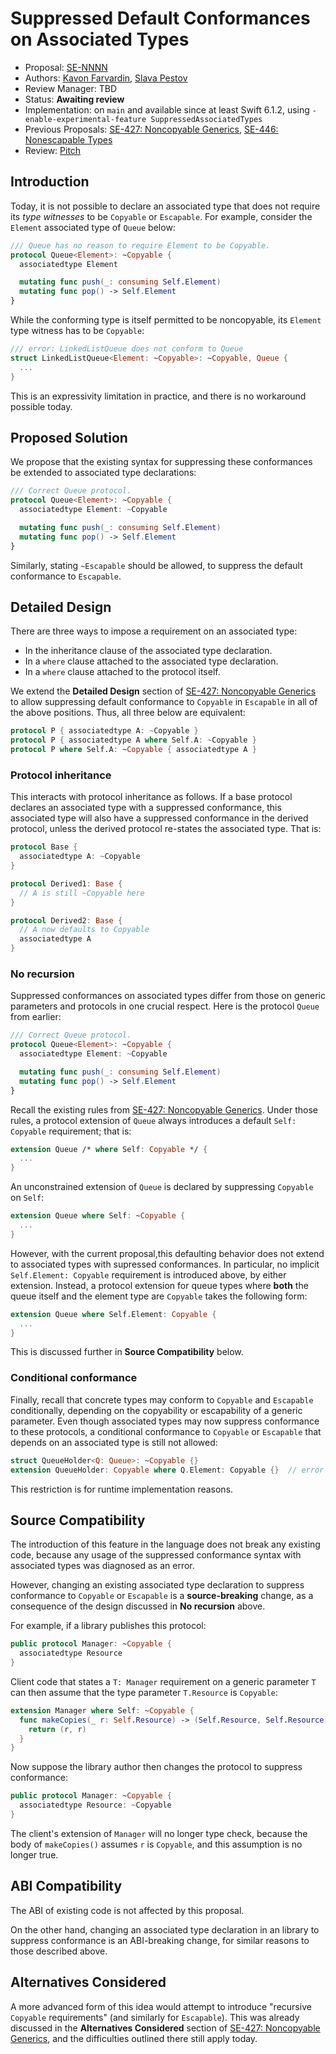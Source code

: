 # Suppressed Default Conformances on Associated Types

* Proposal: [SE-NNNN](NNNN-filename.md)
* Authors: [Kavon Farvardin](https://github.com/kavon), [Slava Pestov](https://github.com/slavapestov)
* Review Manager: TBD
* Status: **Awaiting review**
* Implementation: on `main` and available since at least Swift 6.1.2, using `-enable-experimental-feature SuppressedAssociatedTypes`
* Previous Proposals: [SE-427: Noncopyable Generics](https://github.com/swiftlang/swift-evolution/blob/main/proposals/0427-noncopyable-generics.md), [SE-446: Nonescapable Types](https://github.com/swiftlang/swift-evolution/blob/main/proposals/0446-non-escapable.md)
* Review: [Pitch](https://forums.swift.org/t/pitch-suppressed-default-conformances-on-associated-types/81880)

## Introduction

Today, it is not possible to declare an associated type that does not require its
_type witnesses_ to be `Copyable` or `Escapable`. For example, consider the `Element`
associated type of `Queue` below:
```swift
/// Queue has no reason to require Element to be Copyable.
protocol Queue<Element>: ~Copyable {
  associatedtype Element

  mutating func push(_: consuming Self.Element)
  mutating func pop() -> Self.Element
}
```
While the conforming type is itself permitted to be noncopyable, its `Element`
type witness has to be `Copyable`:
```swift
/// error: LinkedListQueue does not conform to Queue
struct LinkedListQueue<Element: ~Copyable>: ~Copyable, Queue {
  ...
}
```
This is an expressivity limitation in practice, and there is no workaround
possible today.

## Proposed Solution

We propose that the existing syntax for suppressing these conformances be
extended to associated type declarations:

```swift
/// Correct Queue protocol.
protocol Queue<Element>: ~Copyable {
  associatedtype Element: ~Copyable

  mutating func push(_: consuming Self.Element)
  mutating func pop() -> Self.Element
}
```

Similarly, stating `~Escapable` should be allowed, to suppress the default conformance
to `Escapable`.

## Detailed Design

There are three ways to impose a requirement on an associated type:
- In the inheritance clause of the associated type declaration.
- In a `where` clause attached to the associated type declaration.
- In a `where` clause attached to the protocol itself.

We extend the **Detailed Design** section of
[SE-427: Noncopyable Generics](0427-noncopyable-generics.md) to allow
suppressing default conformance to `Copyable` in `Escapable` in all of
the above positions. Thus, all three below are equivalent:
```swift
protocol P { associatedtype A: ~Copyable }
protocol P { associatedtype A where Self.A: ~Copyable }
protocol P where Self.A: ~Copyable { associatedtype A }
```

### Protocol inheritance

This interacts with protocol inheritance as follows. If a base protocol
declares an associated type with a suppressed conformance, this
associated type will also have a suppressed conformance in the derived
protocol, unless the derived protocol re-states the associated type. That is:
```swift
protocol Base {
  associatedtype A: ~Copyable
}

protocol Derived1: Base {
  // A is still ~Copyable here
}

protocol Derived2: Base {
  // A now defaults to Copyable
  associatedtype A
}
```

### No recursion

Suppressed conformances on associated types differ from those on generic
parameters and protocols in one crucial respect. Here is the protocol
`Queue` from earlier:
```swift
/// Correct Queue protocol.
protocol Queue<Element>: ~Copyable {
  associatedtype Element: ~Copyable

  mutating func push(_: consuming Self.Element)
  mutating func pop() -> Self.Element
}
```

Recall the existing rules from
[SE-427: Noncopyable Generics](0427-noncopyable-generics.md). Under
those rules, a protocol extension of `Queue` always introduces a
default `Self: Copyable` requirement; that is:
```swift
extension Queue /* where Self: Copyable */ {
  ...
}
```
An unconstrained extension of `Queue` is declared by suppressing
`Copyable` on `Self`:
```swift
extension Queue where Self: ~Copyable {
  ...
}
```

However, with the current proposal,this  defaulting behavior does
not extend to associated types
with supressed conformances. In particular, no implicit
`Self.Element: Copyable` requirement is introduced above, by
either extension. Instead, a protocol extension
for queue types where **both** the queue itself and the element
type are `Copyable` takes the following form:
```swift
extension Queue where Self.Element: Copyable {
  ...
}
```

This is discussed further in **Source Compatibility** below.

### Conditional conformance

Finally, recall that concrete types may conform to `Copyable` and
`Escapable` conditionally, depending on the copyability or
escapability of a generic parameter. Even though associated types
may now suppress conformance to these protocols, a conditional
conformance to `Copyable` or `Escapable` that depends on an
associated type is still not allowed:
```swift
struct QueueHolder<Q: Queue>: ~Copyable {}
extension QueueHolder: Copyable where Q.Element: Copyable {}  // error
```
This restriction is for runtime implementation reasons.

## Source Compatibility

The introduction of this feature in the language does not break
any existing code, because any usage of the suppressed conformance
syntax with associated types was diagnosed as an error.

However, changing an existing associated type declaration to suppress
conformance to `Copyable` or `Escapable` is a
**source-breaking** change, as a consequence of the design
discussed in **No recursion** above.

For example, if a library publishes this protocol:
```swift
public protocol Manager: ~Copyable {
  associatedtype Resource
}
```
Client code that states a `T: Manager` requirement on a generic
parameter `T` can then assume that the type parameter
`T.Resource` is `Copyable`:
```swift
extension Manager where Self: ~Copyable {
  func makeCopies(_ r: Self.Resource) -> (Self.Resource, Self.Resource) {
    return (r, r)
  }
}
```
Now suppose the library author then changes the protocol to
suppress conformance:
```swift
public protocol Manager: ~Copyable {
  associatedtype Resource: ~Copyable
}
```
The client's extension of `Manager` will no longer type check, because
the body of `makeCopies()` assumes `r` is `Copyable`, and this
assumption is no longer true. 

## ABI Compatibility

The ABI of existing code is not affected by this proposal.

On the other hand, changing an associated type declaration in an library
to suppress conformance is an ABI-breaking change, for similar reasons
to those described above.

## Alternatives Considered

A more advanced form of this idea would attempt to introduce "recursive
`Copyable` requirements" (and similarly for `Escapable`). This was already
discussed in the **Alternatives Considered** section of
[SE-427: Noncopyable Generics](https://github.com/swiftlang/swift-evolution/blob/main/proposals/0427-noncopyable-generics.md), and the difficulties outlined there still
apply today.
